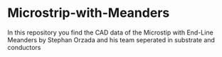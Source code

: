 # Microstrip-with-Meanders

In this repository you find the CAD data of the Microstip with End-Line Meanders by Stephan Orzada and his team seperated in substrate and conductors
